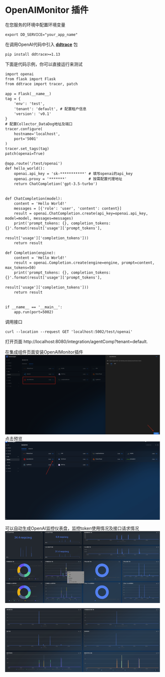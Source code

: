 # OpenAIMonitor 插件
在您服务的环境中配置环境变量
```
export DD_SERVICE="your_app_name"
```
在调用OpenAI代码中引入 [**ddtrace**](https://github.com/DataDog/dd-trace-py) 包
```
pip install ddtrace>=1.13
```
下面是代码示例，你可以直接运行来测试
```
import openai
from flask import Flask
from ddtrace import tracer, patch

app = Flask(__name__)
tag = {
    'env': 'test',
    'tenant': 'default', # 配置租户信息
    'version': 'v0.1'
}
# 配置Collector_DataDog地址及端口
tracer.configure(
    hostname='localhost',
    port='5001'
)
tracer.set_tags(tag)
patch(openai=True)

@app.route('/test/openai')
def hello_world():
    openai.api_key = 'sk-***********' # 填写openai的api_key
    openai.proxy = '*******'          # 按需配置代理地址
    return ChatCompletion('gpt-3.5-turbo')


def ChatCompletion(model):
    content = 'Hello World!'
    messages = [{'role': 'user', 'content': content}]
    result = openai.ChatCompletion.create(api_key=openai.api_key, model=model, messages=messages)
    print('prompt_tokens: {}, completion_tokens: {}'.format(result['usage']['prompt_tokens'],
                                                         result['usage']['completion_tokens']))
    return result

def Completion(engine):
    content = 'Hello World!'
    result = openai.Completion.create(engine=engine, prompt=content, max_tokens=50)
    print('prompt_tokens: {}, completion_tokens: {}'.format(result['usage']['prompt_tokens'],
                                                            result['usage']['completion_tokens']))
    return result


if __name__ == '__main__':
    app.run(port=5002)
```
调用接口
```
curl --location --request GET 'localhost:5002/test/openai'
```
打开页面 http://localhost:8080/integration/agentComp?tenant=default.

在集成组件页面安装OpenAIMonitor插件
![openai1.png](openai1.png)
点击预览
![openai2.png](openai2.png)

可以自动生成OpenAI监控仪表盘，监控token使用情况及接口请求情况
![openai3.png](openai3.png)

![openai4.png](openai4.png)

